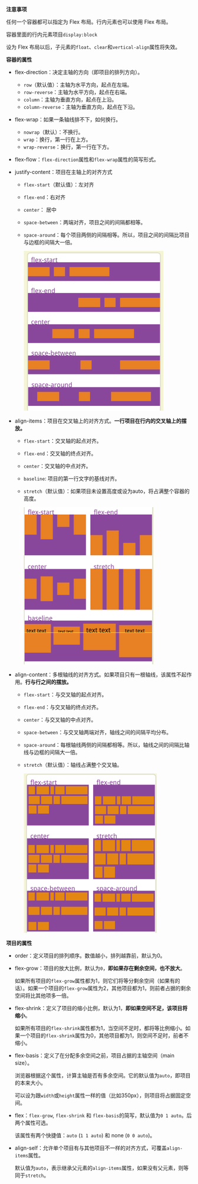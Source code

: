 **注意事项**

任何一个容器都可以指定为 Flex 布局。行内元素也可以使用 Flex 布局。

容器里面的行内元素项目`display:block`

设为 Flex 布局以后，子元素的`float`、`clear`和`vertical-align`属性将失效。

**容器的属性**

- flex-direction：决定主轴的方向（即项目的排列方向）。

  - `row`（默认值）：主轴为水平方向，起点在左端。
  - `row-reverse`：主轴为水平方向，起点在右端。
  - `column`：主轴为垂直方向，起点在上沿。
  - `column-reverse`：主轴为垂直方向，起点在下沿。

- flex-wrap：如果一条轴线排不下，如何换行。

  - `nowrap`（默认）：不换行。
  - `wrap`：换行，第一行在上方。
  - `wrap-reverse`：换行，第一行在下方。

- flex-flow：`flex-direction`属性和`flex-wrap`属性的简写形式。

- justify-content：项目在主轴上的对齐方式

  - `flex-start`（默认值）：左对齐

  - `flex-end`：右对齐

  - `center`： 居中

  - `space-between`：两端对齐，项目之间的间隔都相等。

  - `space-around`：每个项目两侧的间隔相等。所以，项目之间的间隔比项目与边框的间隔大一倍。

    <img src="../../assets/image-20230201142634395.png" alt="image-20230201142634395" style="zoom:50%;" />

- align-items：项目在交叉轴上的对齐方式。**一行项目在行内的交叉轴上的摆放。**

  - `flex-start`：交叉轴的起点对齐。

  - `flex-end`：交叉轴的终点对齐。

  - `center`：交叉轴的中点对齐。

  - `baseline`: 项目的第一行文字的基线对齐。

  - `stretch`（默认值）：如果项目未设置高度或设为auto，将占满整个容器的高度。

    <img src="../../assets/image-20230201142747079.png" alt="image-20230201142747079" style="zoom:50%;" />

- align-content：多根轴线的对齐方式。如果项目只有一根轴线，该属性不起作用。**行与行之间的摆放。**

  - `flex-start`：与交叉轴的起点对齐。

  - `flex-end`：与交叉轴的终点对齐。

  - `center`：与交叉轴的中点对齐。

  - `space-between`：与交叉轴两端对齐，轴线之间的间隔平均分布。

  - `space-around`：每根轴线两侧的间隔都相等。所以，轴线之间的间隔比轴线与边框的间隔大一倍。

  - `stretch`（默认值）：轴线占满整个交叉轴。

    <img src="../../assets/image-20230201142855560.png" alt="image-20230201142855560" style="zoom:50%;" />

**项目的属性**

- order：定义项目的排列顺序。数值越小，排列越靠前，默认为0。

- flex-grow：项目的放大比例，默认为`0`，**即如果存在剩余空间，也不放大**。

  如果所有项目的`flex-grow`属性都为1，则它们将等分剩余空间（如果有的话）。如果一个项目的`flex-grow`属性为2，其他项目都为1，则前者占据的剩余空间将比其他项多一倍。

- flex-shrink：定义了项目的缩小比例，默认为1，**即如果空间不足，该项目将缩小**。

  如果所有项目的`flex-shrink`属性都为1，当空间不足时，都将等比例缩小。如果一个项目的`flex-shrink`属性为0，其他项目都为1，则空间不足时，前者不缩小。

- flex-basis：定义了在分配多余空间之前，项目占据的主轴空间（main size）。

  浏览器根据这个属性，计算主轴是否有多余空间。它的默认值为`auto`，即项目的本来大小。

  可以设为跟`width`或`height`属性一样的值（比如350px），则项目将占据固定空间。

- flex：`flex-grow`, `flex-shrink` 和 `flex-basis`的简写，默认值为`0 1 auto`。后两个属性可选。

  该属性有两个快捷值：`auto` (`1 1 auto`) 和 none (`0 0 auto`)。

- align-self：允许单个项目有与其他项目不一样的对齐方式，可覆盖`align-items`属性。

  默认值为`auto`，表示继承父元素的`align-items`属性，如果没有父元素，则等同于`stretch`。